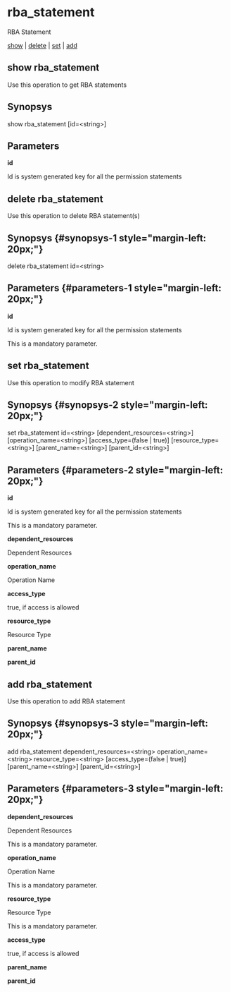 # rba\_statement

RBA Statement

[show](#show%20rba_statement) | [delete](#delete%20rba_statement) | [set](#set%20rba_statement) | [add](#add%20rba_statement)

## show rba\_statement

Use this operation to get RBA statements

## Synopsys 

show rba\_statement \[id=&lt;string&gt;\]

## Parameters 

**id**

Id is system generated key for all the permission statements

## delete rba\_statement

Use this operation to delete RBA statement(s)

## Synopsys {#synopsys-1 style="margin-left: 20px;"}

delete rba\_statement id=&lt;string&gt;

## Parameters {#parameters-1 style="margin-left: 20px;"}

**id**

Id is system generated key for all the permission statements

This is a mandatory parameter.

## set rba\_statement

Use this operation to modify RBA statement

## Synopsys {#synopsys-2 style="margin-left: 20px;"}

set rba\_statement id=&lt;string&gt; \[dependent\_resources=&lt;string&gt;\] \[operation\_name=&lt;string&gt;\] \[access\_type=(false | true)\] \[resource\_type=&lt;string&gt;\] \[parent\_name=&lt;string&gt;\] \[parent\_id=&lt;string&gt;\]

## Parameters {#parameters-2 style="margin-left: 20px;"}

**id**

Id is system generated key for all the permission statements

This is a mandatory parameter.

**dependent\_resources**

Dependent Resources

**operation\_name**

Operation Name

**access\_type**

true, if access is allowed

**resource\_type**

Resource Type

**parent\_name**

**parent\_id**

## add rba\_statement

Use this operation to add RBA statement

## Synopsys {#synopsys-3 style="margin-left: 20px;"}

add rba\_statement dependent\_resources=&lt;string&gt; operation\_name=&lt;string&gt; resource\_type=&lt;string&gt; \[access\_type=(false | true)\] \[parent\_name=&lt;string&gt;\] \[parent\_id=&lt;string&gt;\]

## Parameters {#parameters-3 style="margin-left: 20px;"}

**dependent\_resources**

Dependent Resources

This is a mandatory parameter.

**operation\_name**

Operation Name

This is a mandatory parameter.

**resource\_type**

Resource Type

This is a mandatory parameter.

**access\_type**

true, if access is allowed

**parent\_name**

**parent\_id**